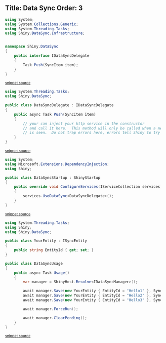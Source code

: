 <!--
This file was generate by MarkdownSnippets.
Source File: /input/docs/appservices/datasync.source.md
To change this file edit the source file and then re-run the generation using either the dotnet global tool (https://github.com/SimonCropp/MarkdownSnippets#markdownsnippetstool) or using the api (https://github.com/SimonCropp/MarkdownSnippets#running-as-a-unit-test).
-->
Title: Data Sync
Order: 3
---

<!-- snippet: DataSyncDelegate.cs -->
```cs
using System;
using System.Collections.Generic;
using System.Threading.Tasks;
using Shiny.DataSync.Infrastructure;


namespace Shiny.DataSync
{
    public interface IDataSyncDelegate
    {
        Task Push(SyncItem item);
    }
}

```
<sup>[snippet source](/src/Shiny.DataSync/IDataSyncDelegate.cs#L1-L14)</sup>
```cs
using System.Threading.Tasks;
using Shiny.DataSync;

public class DataSyncDelegate : IDataSyncDelegate
{
    public async Task Push(SyncItem item)
    {
        // your can inject your http service in the constructor
        // and call it here.  This method will only be called when a network connection
        // is seen.  Do not trap errors here, errors tell Shiny to try this item again in the next run
    }
}

```
<sup>[snippet source](/src/Snippets/DataSyncDelegate.cs#L1-L13)</sup>
<!-- endsnippet -->

<!-- snippet: DataSyncStartup.cs -->
```cs
using System;
using Microsoft.Extensions.DependencyInjection;
using Shiny;

public class DataSyncStartup : ShinyStartup
{
    public override void ConfigureServices(IServiceCollection services)
    {
        services.UseDataSync<DataSyncDelegate>();
    }
}
```
<sup>[snippet source](/src/Snippets/DataSyncStartup.cs#L1-L11)</sup>
<!-- endsnippet -->

<!-- snippet: DataSyncUsage.cs -->
```cs
using System.Threading.Tasks;
using Shiny;
using Shiny.DataSync;

public class YourEntity : ISyncEntity
{
    public string EntityId { get; set; }
}

public class DataSyncUsage
{
    public async Task Usage()
    {
        var manager = ShinyHost.Resolve<IDataSyncManager>();

        await manager.Save(new YourEntity { EntityId = "Hello1" }, SyncOperation.Create);
        await manager.Save(new YourEntity { EntityId = "Hello2" }, SyncOperation.Update);
        await manager.Save(new YourEntity { EntityId = "Hello3" }, SyncOperation.Delete);

        await manager.ForceRun();

        await manager.ClearPending();
    }
}
```
<sup>[snippet source](/src/Snippets/DataSyncUsage.cs#L1-L24)</sup>
<!-- endsnippet -->
